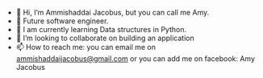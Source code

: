 - 👋 Hi, I’m Ammishaddai Jacobus, but you can call me Amy.
- 👀 Future software engineer.
- 🌱 I am currently learning Data structures in Python.
- 💞️ I’m looking to collaborate on building an application
- 📫 How to reach me: you can email me on ammishaddaijacobus@gmail.com or you can add me on facebook: Amy Jacobus

<!---
AmyJacobus/AmyJacobus is a ✨ special ✨ repository because its `README.md` (this file) appears on your GitHub profile.
You can click the Preview link to take a look at your changes.
--->
